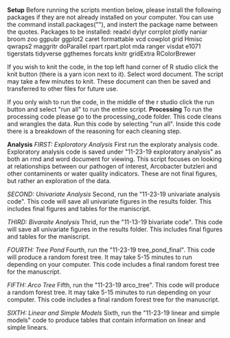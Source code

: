 __Setup__
Before running the scripts mention below, please install the following packages if they are not already installed on your computer. You can use the command install.packages(""), and instert the package name between the quotes.
Packages to be installed:
readxl 
dylyr
corrplot
plotly
naniar
broom
zoo
ggpubr
ggplot2
caret
formattable
vcd
cowplot
grid
Hmisc
qwraps2
maggritr
doParallel
rpart
rpart.plot
mda
ranger
visdat
e1071
tigerstats
tidyverse
ggthemes
forcats
knitr
gridExtra
RColorBrewer


If you wish to knit the code, in the top left hand corner of R studio click the knit button (there is a yarn icon next to it). Select word document. The script may take a few minutes to knit. These document can then be saved and transferred to other files for future use.

If you only wish to run the code, in the middle of the r studio click the run button and select "run all" to run the entire script. 
__Processing__
To run the processing code please go to the processing_code folder. This code cleans and wrangles the data. Run this code by selecting "run all". Inside this code there is a breakdown of the reasoning for each cleaning step.

__Analysis__ 
_FIRST: Exploratory Analysis_
First run the exploraty analysis code. Exploratory analysis code is saved under "11-23-19 exploratory analysis" as both an rmd and word document for viewing. This script focuses on looking at relationships between our pathogen of interest, Arcobacter butzleri and other contaminents or water quality indicators. These are not final figures, but rather an exploration of the data. 

_SECOND: Univariate Analysis_
Second, run the "11-23-19 univariate analysis code". This code will save all univariate figures in the results folder. This includes final figures and tables for the maniscript.

_THIRD: Bivaraite Analysis_
Thrid, run the "11-13-19 bivariate code". This code will save all univariate figures in the results folder. This includes final figures and tables for the maniscript.

_FOURTH: Tree Pond_
Fourth, run the "11-23-19 tree_pond_final". This code will produce a random forest tree. It may take 5-15 minutes to run depending on your computer. This code includes a final random forest tree for the manuscript. 

_FIFTH: Arco Tree_
Fifth, run the "11-23-19 arco_tree". This code will produce a random forest tree. It may take 5-15 minutes to run depending on your computer. This code includes a final random forest tree for the manuscript. 

_SIXTH: Linear and Simple Models_
Sixth, run the "11-23-19 linear and simple models" code to produce tables that contain information on linear and simple linears. 



